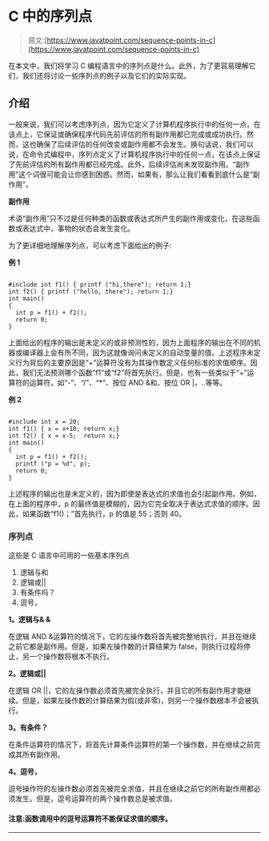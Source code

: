 # C 中的序列点

> 原文:[https://www.javatpoint.com/sequence-points-in-c](https://www.javatpoint.com/sequence-points-in-c)

在本文中，我们将学习 C 编程语言中的序列点是什么。此外，为了更容易理解它们，我们还将讨论一些序列点的例子以及它们的实际实现。

## 介绍

一般来说，我们可以考虑序列点，因为它定义了计算机程序执行中的任何一点，在该点上，它保证或确保程序代码先前评估的所有副作用都已完成或成功执行。然而，这也确保了后续评估的任何改变或副作用都不会发生。换句话说，我们可以说，在命令式编程中，序列点定义了计算机程序执行中的任何一点，在该点上保证了先前评估的所有副作用都已经完成。此外，后续评估尚未发现副作用。“副作用”这个词很可能会让你感到困惑。然而，如果有，那么让我们看看到底什么是“副作用”。

**副作用**

术语“副作用”只不过是任何种类的函数或表达式所产生的副作用或变化，在这些函数或表达式中，事物的状态会发生变化。

为了更详细地理解序列点，可以考虑下面给出的例子:

**例 1**

```

#include int f1() { printf ("hi,there"); return 1;}
int f2() { printf ("hello, there"); return 1;}
int main() 
{ 
  int p = f1() + f2();  
  return 0; 
} 
```

上面给出的程序的输出是未定义的或非预测性的，因为上面程序的输出在不同的机器或编译器上会有所不同，因为这就像询问未定义的自动变量的值。上述程序未定义行为背后的主要原因是“+”运算符没有为其操作数定义任何标准的求值顺序。因此，我们无法预测哪个函数“f1”或“f2”将首先执行。但是，也有一些类似于“+”运算符的运算符，如“-”、“/”、“*”、按位 AND &和、按位 OR |，..等等。

**例 2**

```

#include int x = 20;
int f1() { x = x+10; return x;}
int f2() { x = x-5;  return x;}
int main()
{
  int p = f1() + f2();
  printf ("p = %d", p);
  return 0;
} 
```

上述程序的输出也是未定义的，因为即使是表达式的求值也会引起副作用。例如，在上面的程序中，p 的最终值是模糊的，因为它完全取决于表达式求值的顺序。因此，如果函数“f1()；”首先执行，p 的值是 55；否则 40。

### 序列点

这些是 C 语言中可用的一些基本序列点

1.  逻辑与和
2.  逻辑或||
3.  有条件吗？
4.  逗号，

**1。逻辑与& &**

在逻辑 AND &运算符的情况下，它的左操作数将首先被完整地执行，并且在继续之前它都是副作用。但是，如果左操作数的计算结果为 false，则执行过程将停止，另一个操作数将根本不执行。

**2。逻辑或||**

在逻辑 OR ||，它的左操作数必须首先被完全执行，并且它的所有副作用才能继续。但是，如果左操作数的计算结果为假(或非零)，则另一个操作数根本不会被执行。

**3。有条件？**

在条件运算符的情况下，将首先计算条件运算符的第一个操作数，并在继续之前完成其所有副作用。

**4。逗号，**

逗号操作符的左操作数必须首先被完全求值，并且在继续之前它的所有副作用都必须发生。但是，逗号运算符的两个操作数总是被求值。

#### 注意:函数调用中的逗号运算符不能保证求值的顺序。

* * *